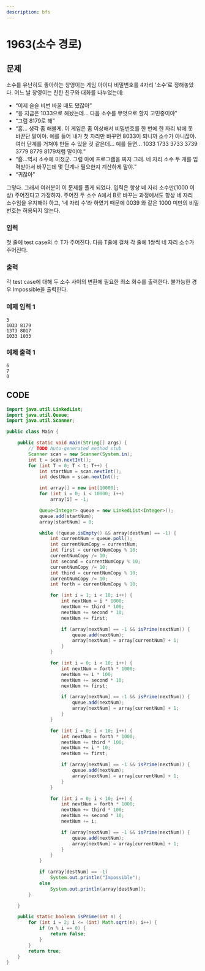 ```yaml
---
description: bfs
---
```


# 1963\(소수 경로\)

## 문제

소수를 유난히도 좋아하는 창영이는 게임 아이디 비밀번호를 4자리 ‘소수’로 정해놓았다. 어느 날 창영이는 친한 친구와 대화를 나누었는데:

* “이제 슬슬 비번 바꿀 때도 됐잖아”
* “응 지금은 1033으로 해놨는데... 다음 소수를 무엇으로 할지 고민중이야"
* “그럼 8179로 해”
* “흠... 생각 좀 해볼게. 이 게임은 좀 이상해서 비밀번호를 한 번에 한 자리 밖에 못 바꾼단 말이야. 예를 들어 내가 첫 자리만 바꾸면 8033이 되니까 소수가 아니잖아. 여러 단계를 거쳐야 만들 수 있을 것 같은데... 예를 들면... 1033 1733 3733 3739 3779 8779 8179처럼 말이야.”
* “흠...역시 소수에 미쳤군. 그럼 아예 프로그램을 짜지 그래. 네 자리 소수 두 개를 입력받아서 바꾸는데 몇 단계나 필요한지 계산하게 말야.”
* “귀찮아”

그렇다. 그래서 여러분이 이 문제를 풀게 되었다. 입력은 항상 네 자리 소수만\(1000 이상\) 주어진다고 가정하자. 주어진 두 소수 A에서 B로 바꾸는 과정에서도 항상 네 자리 소수임을 유지해야 하고, ‘네 자리 수’라 하였기 때문에 0039 와 같은 1000 미만의 비밀번호는 허용되지 않는다.

### 입력

첫 줄에 test case의 수 T가 주어진다. 다음 T줄에 걸쳐 각 줄에 1쌍씩 네 자리 소수가 주어진다.

### 출력

각 test case에 대해 두 소수 사이의 변환에 필요한 최소 회수를 출력한다. 불가능한 경우 Impossible을 출력한다.

### 예제 입력 1

```text
3
1033 8179
1373 8017
1033 1033
```

### 예제 출력 1

```text
6
7
0
```

## CODE

```java
import java.util.LinkedList;
import java.util.Queue;
import java.util.Scanner;

public class Main {

	public static void main(String[] args) {
		// TODO Auto-generated method stub
		Scanner scan = new Scanner(System.in);
		int t = scan.nextInt();
		for (int T = 0; T < t; T++) {
			int startNum = scan.nextInt();
			int destNum = scan.nextInt();

			int array[] = new int[10000];
			for (int i = 0; i < 10000; i++)
				array[i] = -1;

			Queue<Integer> queue = new LinkedList<Integer>();
			queue.add(startNum);
			array[startNum] = 0;

			while (!queue.isEmpty() && array[destNum] == -1) {
				int currentNum = queue.poll();
				int currentNumCopy = currentNum;
				int first = currentNumCopy % 10;
				currentNumCopy /= 10;
				int second = currentNumCopy % 10;
				currentNumCopy /= 10;
				int third = currentNumCopy % 10;
				currentNumCopy /= 10;
				int forth = currentNumCopy % 10;

				for (int i = 1; i < 10; i++) {
					int nextNum = i * 1000;
					nextNum += third * 100;
					nextNum += second * 10;
					nextNum += first;

					if (array[nextNum] == -1 && isPrime(nextNum)) {
						queue.add(nextNum);
						array[nextNum] = array[currentNum] + 1;
					}
				}

				for (int i = 0; i < 10; i++) {
					int nextNum = forth * 1000;
					nextNum += i * 100;
					nextNum += second * 10;
					nextNum += first;

					if (array[nextNum] == -1 && isPrime(nextNum)) {
						queue.add(nextNum);
						array[nextNum] = array[currentNum] + 1;
					}
				}

				for (int i = 0; i < 10; i++) {
					int nextNum = forth * 1000;
					nextNum += third * 100;
					nextNum += i * 10;
					nextNum += first;

					if (array[nextNum] == -1 && isPrime(nextNum)) {
						queue.add(nextNum);
						array[nextNum] = array[currentNum] + 1;
					}
				}

				for (int i = 0; i < 10; i++) {
					int nextNum = forth * 1000;
					nextNum += third * 100;
					nextNum += second * 10;
					nextNum += i;

					if (array[nextNum] == -1 && isPrime(nextNum)) {
						queue.add(nextNum);
						array[nextNum] = array[currentNum] + 1;
					}
				}
			}

			if (array[destNum] == -1)
				System.out.println("Impossible");
			else
				System.out.println(array[destNum]);
		}

	}

	public static boolean isPrime(int n) {
		for (int i = 2; i <= (int) Math.sqrt(n); i++) {
			if (n % i == 0) {
				return false;
			}
		}
		return true;
	}
}
```


